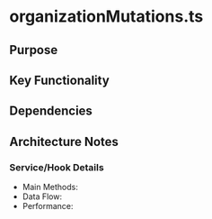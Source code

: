 # organizationMutations.ts

## Purpose

## Key Functionality

## Dependencies

## Architecture Notes

### Service/Hook Details
- Main Methods: 
- Data Flow: 
- Performance: 
